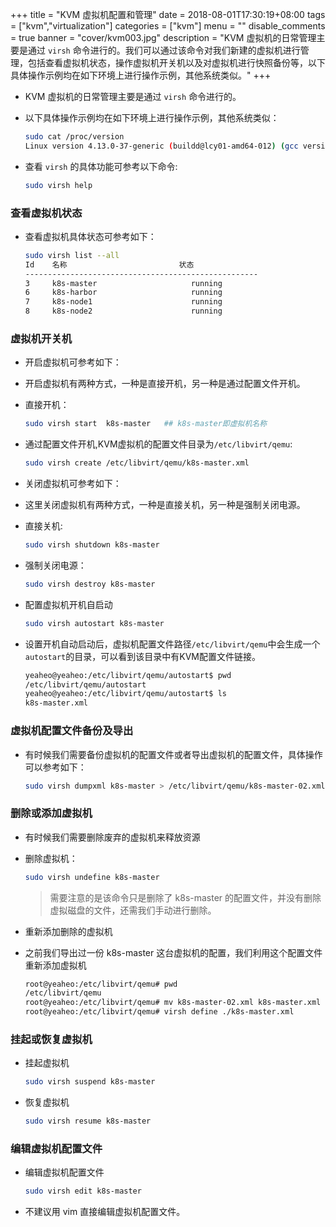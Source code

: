 +++
title = "KVM 虚拟机配置和管理"
date = 2018-08-01T17:30:19+08:00
tags = ["kvm","virtualization"]
categories = ["kvm"]
menu = ""
disable_comments = true
banner = "cover/kvm003.jpg"
description = "KVM 虚拟机的日常管理主要是通过 `virsh` 命令进行的。我们可以通过该命令对我们新建的虚拟机进行管理，包括查看虚拟机状态，操作虚拟机开关机以及对虚拟机进行快照备份等，以下具体操作示例均在如下环境上进行操作示例，其他系统类似。"
+++

- KVM 虚拟机的日常管理主要是通过 `virsh` 命令进行的。
- 以下具体操作示例均在如下环境上进行操作示例，其他系统类似：
  
  ```bash
  sudo cat /proc/version
  Linux version 4.13.0-37-generic (buildd@lcy01-amd64-012) (gcc version 5.4.0 20160609 (Ubuntu 5.4.0-6ubuntu1~16.04.9)) #42~16.04.1-Ubuntu SMP Wed Mar 7 16:03:28 UTC 2018
  ```

- 查看 `virsh` 的具体功能可参考以下命令:

  ```bash
  sudo virsh help
  ```

### 查看虚拟机状态
- 查看虚拟机具体状态可参考如下：
  
  ```bash
  sudo virsh list --all
  Id    名称                         状态
  ----------------------------------------------------
  3     k8s-master                     running
  6     k8s-harbor                     running
  7     k8s-node1                      running
  8     k8s-node2                      running
  ```

### 虚拟机开关机
- 开启虚拟机可参考如下：
- 开启虚拟机有两种方式，一种是直接开机，另一种是通过配置文件开机。
- 直接开机：

  ```bash
  sudo virsh start  k8s-master   ## k8s-master即虚拟机名称
  ```

- 通过配置文件开机,KVM虚拟机的配置文件目录为`/etc/libvirt/qemu`:

  ```bash
  sudo virsh create /etc/libvirt/qemu/k8s-master.xml
  ```

- 关闭虚拟机可参考如下：
- 这里关闭虚拟机有两种方式，一种是直接关机，另一种是强制关闭电源。
- 直接关机:
  
  ```bash
  sudo virsh shutdown k8s-master
  ```
- 强制关闭电源：
  
  ```bash
  sudo virsh destroy k8s-master
  ```

- 配置虚拟机开机自启动
  
  ```bash
  sudo virsh autostart k8s-master
  ```

- 设置开机自动启动后，虚拟机配置文件路径`/etc/libvirt/qemu`中会生成一个`autostart`的目录，可以看到该目录中有KVM配置文件链接。
  
  ```bash
  yeaheo@yeaheo:/etc/libvirt/qemu/autostart$ pwd
  /etc/libvirt/qemu/autostart
  yeaheo@yeaheo:/etc/libvirt/qemu/autostart$ ls
  k8s-master.xml
  ```

### 虚拟机配置文件备份及导出
- 有时候我们需要备份虚拟机的配置文件或者导出虚拟机的配置文件，具体操作可以参考如下：
   
  ```bash
  sudo virsh dumpxml k8s-master > /etc/libvirt/qemu/k8s-master-02.xml
  ```

### 删除或添加虚拟机
- 有时候我们需要删除废弃的虚拟机来释放资源
- 删除虚拟机：

  ```bash
  sudo virsh undefine k8s-master
  ```

  > 需要注意的是该命令只是删除了 k8s-master 的配置文件，并没有删除虚拟磁盘的文件，还需我们手动进行删除。

- 重新添加删除的虚拟机
- 之前我们导出过一份 k8s-master 这台虚拟机的配置，我们利用这个配置文件重新添加虚拟机
   
  ```bash
  root@yeaheo:/etc/libvirt/qemu# pwd
  /etc/libvirt/qemu
  root@yeaheo:/etc/libvirt/qemu# mv k8s-master-02.xml k8s-master.xml
  root@yeaheo:/etc/libvirt/qemu# virsh define ./k8s-master.xml
  ```

### 挂起或恢复虚拟机
- 挂起虚拟机
   
  ```bash
  sudo virsh suspend k8s-master
  ```

- 恢复虚拟机
   
  ```bash
  sudo virsh resume k8s-master
  ```

### 编辑虚拟机配置文件
- 编辑虚拟机配置文件
   
  ```bash
  sudo virsh edit k8s-master
  ```

- 不建议用 vim 直接编辑虚拟机配置文件。
 
  
  
